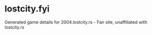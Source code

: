 # lostcity.fyi
Generated game details for 2004.lostcity.rs - Fan site, unaffiliated with lostcity.rs
